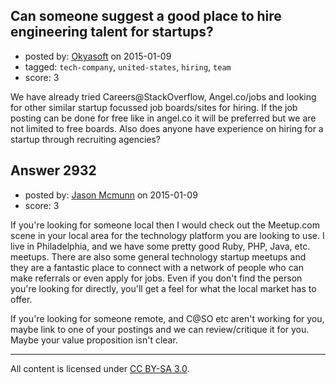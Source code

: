 ## Can someone suggest a good place to hire engineering talent for startups?

- posted by: [Okyasoft](https://stackexchange.com/users/294248/okyasoft) on 2015-01-09
- tagged: `tech-company`, `united-states`, `hiring`, `team`
- score: 3

We have already tried Careers@StackOverflow, Angel.co/jobs and looking for other similar startup focussed job boards/sites for hiring. If the job posting can be done for free like in angel.co it will be preferred but we are not limited to free boards. Also does anyone have experience on hiring for a startup through recruiting agencies?


## Answer 2932

- posted by: [Jason Mcmunn](https://stackexchange.com/users/5429346/jason-mcmunn) on 2015-01-09
- score: 3

If you're looking for someone local then I would check out the Meetup.com scene in your local area for the technology platform you are looking to use.  I live in Philadelphia, and we have some pretty good Ruby, PHP, Java, etc. meetups.  There are also some general technology startup meetups and they are a fantastic place to connect with a network of people who can make referrals or even apply for jobs.  Even if you don't find the person you're looking for directly, you'll get a feel for what the local market has to offer.

If you're looking for someone remote, and C@SO etc aren't working for you, maybe link to one of your postings and we can review/critique it for you. Maybe your value proposition isn't clear.



---

All content is licensed under [CC BY-SA 3.0](https://creativecommons.org/licenses/by-sa/3.0/).
